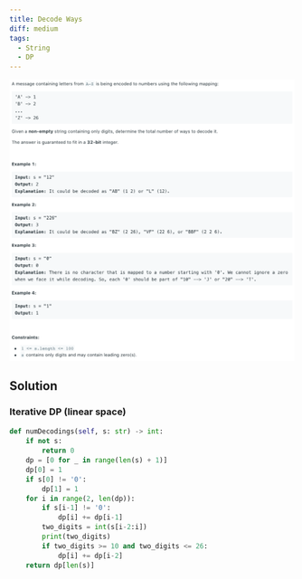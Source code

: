 ```yaml
---
title: Decode Ways
diff: medium
tags:
  - String
  - DP
---
```


<img class="medium-zoom" src="/algo/decode-ways.png" alt="https://leetcode.com/problems/decode-ways">

## Solution

### Iterative DP (linear space)

```py
def numDecodings(self, s: str) -> int:
    if not s:
        return 0
    dp = [0 for _ in range(len(s) + 1)]
    dp[0] = 1
    if s[0] != '0':
        dp[1] = 1
    for i in range(2, len(dp)):
        if s[i-1] != '0':
            dp[i] += dp[i-1]
        two_digits = int(s[i-2:i])
        print(two_digits)
        if two_digits >= 10 and two_digits <= 26:
            dp[i] += dp[i-2]
    return dp[len(s)]
```
